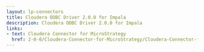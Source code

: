 ```yaml
---
layout: lp-connectors
title: Cloudera ODBC Driver 2.0.0 for Impala
description: Cloudera ODBC Driver 2.0.0 for Impala
links:
- text: Cloudera Connector for MicroStrategy
  href: 2-0-0/Cloudera-Connector-for-MicroStrategy/Cloudera-Connector-for-MicroStrategy.html
---
```

